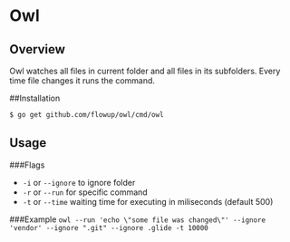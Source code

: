 # Owl
## Overview
Owl watches all files in current folder and all files in its subfolders. Every time file changes it runs the command.

##Installation
```bash
$ go get github.com/flowup/owl/cmd/owl
```

## Usage

###Flags 
- `-i` or `--ignore` to ignore folder <br>  
- `-r` or `--run` for specific command <br>
- `-t` or `--time` waiting time for executing in miliseconds (default 500)<br>

###Example
`owl --run 'echo \"some file was changed\"' --ignore 'vendor' --ignore ".git" --ignore .glide -t 10000`
